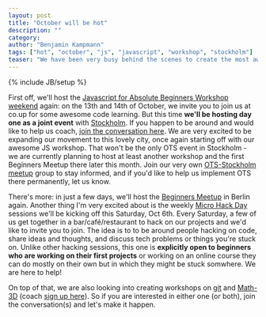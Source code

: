 ```yaml
---
layout: post
title: "October will be hot"
description: ""
category: 
author: "Benjamin Kampmann"
tags: ["hot", "october", "js", "javascript", "workshop", "stockholm"]
teaser: "We have been very busy behind the scenes to create the most awesome month of OpenTechSchool yet: plenty of events this month and even more coming up or in the works. Also our very **first event outside of Berlin** and more about our expansion in this article..."
---
```

{% include JB/setup %}

First off, we'll host the [Javascript for Absolute Beginners Workshop weekend](http://www.meetup.com/opentechschool/events/84329602/) again: on the 13th and 14th of October, we invite you to join us at co.up for some awesome code learning. But this time **we'll be hosting day one as a joint event** with [Stockholm](!!!!). If you happen to be around and would like to help us coach, [join the conversation here](http://groups.google.com/a/opentechschool.org/group/discuss.stockholm). We are very excited to be expanding our movement to this lovely city, once again starting off with our awesome JS workshop. That won't be the only OTS event in Stockholm - we are currently planning to host at least another workshop and the first Beginners Meetup there later this month. Join our very own [OTS-Stockholm meetup](http) group to stay informed, and if you'd like to help us implement OTS there permanently, let us know.

There's more: in just a few days, we'll host the [Beginners Meetup](http://www.meetup.com/opentechschool/events/84138972/) in Berlin again. Another thing I'm very excited about is the weekly [Micro Hack Day](http://www.meetup.com/opentechschool/events/84336562/) sessions we'll be kicking off this Saturday, Oct 6th. Every Saturday, a few of us get together in a bar/café/restaurant to hack on our projects and we'd like to invite you to join. The idea is to to be around people hacking on code, share ideas and thoughts, and discuss tech problems or things you're stuck on. Unlike other hacking sessions, this one is **explicitly open to beginners who are working on their first projects** or working on an online course they can do mostly on their own but in which they might be stuck somwhere. We are here to help!

On top of that, we are also looking into creating workshops on [git](https://groups.google.com/a/opentechschool.org/forum/?fromgroups#!forum/coaches.git) and [Math-3D](http://blog.opentechschool.org/2012/09/call-for-coaches-math-3d.html) (coach [sign up here](http://groups.google.com/a/opentechschool.org/group/coaches.math-3d)). So if you are interested in either one (or both), join the conversation(s) and let's make it happen.